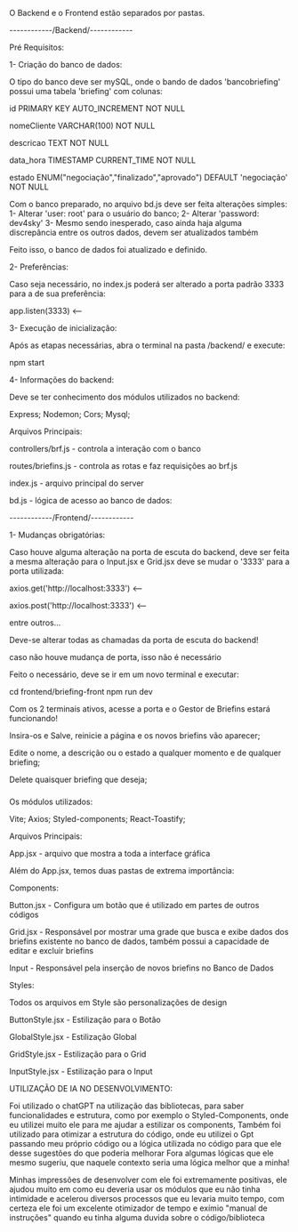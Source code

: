 O Backend e o Frontend estão separados por pastas.

------------/Backend/------------

   Pré Requisitos:

   1- Criação do banco de dados:
   
   O tipo do banco deve ser mySQL, onde o bando de dados 'bancobriefing' possui uma tabela 'briefing' com colunas:

   id PRIMARY KEY AUTO_INCREMENT NOT NULL
   
   nomeCliente VARCHAR(100) NOT NULL
 
   descricao TEXT NOT NULL

   data_hora TIMESTAMP CURRENT_TIME NOT NULL

   estado ENUM("negociação","finalizado","aprovado") DEFAULT 'negociação' NOT NULL
   
   Com o banco preparado, no arquivo bd.js deve ser feita alterações simples:
   1- Alterar 'user: root' para o usuário do banco;
   2- Alterar 'password: dev4sky'
   3- Mesmo sendo inesperado, caso ainda haja alguma discrepância entre os outros dados, devem ser atualizados também

   Feito isso, o banco de dados foi atualizado e definido.

   2- Preferências:

   Caso seja necessário, no index.js poderá ser alterado a porta padrão 3333 para a de sua preferência:
   
   app.listen(3333) <--

   3- Execução de inicialização:

   Após as etapas necessárias, abra o terminal na pasta /backend/ e execute:

   npm start



   4- Informações do backend:

   
   Deve se ter conhecimento dos módulos utilizados no backend:

   Express;
   Nodemon;
   Cors;
   Mysql;

   Arquivos Principais:

   controllers/brf.js - controla a interação com o banco
   
   routes/briefins.js - controla as rotas e faz requisições ao brf.js

   index.js - arquivo principal do server

   bd.js - lógica de acesso ao banco de dados:

   

------------/Frontend/------------

   1- Mudanças obrigatórias:

   Caso houve alguma alteração na porta de escuta do backend, deve ser feita a mesma alteração para o Input.jsx e Grid.jsx
   deve se mudar o '3333' para a porta utilizada:
    
   axios.get('http://localhost:3333') <--

   axios.post('http://localhost:3333') <--

   entre outros...

   Deve-se alterar todas as chamadas da porta de escuta do backend!

   caso não houve mudança de porta, isso não é necessário

   Feito o necessário, deve se ir em um novo terminal e executar:

   cd frontend/briefing-front
   npm run dev

   Com os 2 terminais ativos, acesse a porta e o Gestor de Briefins estará funcionando!

   Insira-os e Salve, reinicie a página e os novos briefins vão aparecer;

   Edite o nome, a descrição ou o estado a qualquer momento e de qualquer briefing;

   Delete quaisquer briefing que deseja;


   ###

   Os módulos utilizados:

   Vite;
   Axios;
   Styled-components;
   React-Toastify;

   Arquivos Principais:

   App.jsx - arquivo que mostra a toda a interface gráfica

   Além do App.jsx, temos duas pastas de extrema importância:

   Components:
   
   Button.jsx - Configura um botão que é utilizado em partes de outros códigos
   
   Grid.jsx - Responsável por mostrar uma grade que busca e exibe dados dos briefins existente no banco de dados,
   também possui a capacidade de editar e excluir briefins

   Input - Responsável pela inserção de novos briefins no Banco de Dados

   Styles:

   Todos os arquivos em Style são personalizações de design

   ButtonStyle.jsx - Estilização para o Botão

   GlobalStyle.jsx - Estilização Global

   GridStyle.jsx - Estilização para o Grid

   InputStyle.jsx - Estilização para o Input

   


UTILIZAÇÃO DE IA NO DESENVOLVIMENTO:

   Foi utilizado o chatGPT na utilização das bibliotecas, para saber funcionalidades e estrutura, como por exemplo o Styled-Components, onde eu utilizei muito ele para me ajudar a estilizar os components,
   Também foi utilizado para otimizar a estrutura do código, onde eu utilizei o Gpt passando meu próprio código ou a lógica utilizada no código para que ele desse sugestões do que poderia melhorar
   Fora algumas lógicas que ele mesmo sugeriu, que naquele contexto seria uma lógica melhor que a minha!

   Minhas impressões de desenvolver com ele foi extremamente positivas, ele ajudou muito em como eu deveria usar os módulos que eu não tinha intimidade e acelerou diversos processos que eu levaria muito tempo,
   com certeza ele foi um excelente otimizador de tempo e exímio "manual de instruções" quando eu tinha alguma duvida sobre o código/biblioteca
